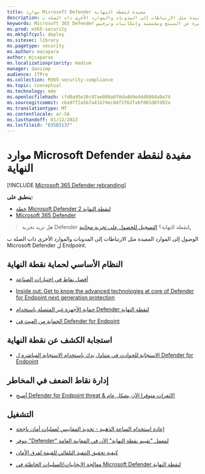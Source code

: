 ```yaml
---
title: موارد Microsoft Defender مفيدة لنقطة النهاية
description: الوصول إلى الموارد المفيدة مثل الارتباطات إلى المدونات والموارد الأخرى ذات الصلة ب Microsoft Defender ل Endpoint
keywords: Microsoft 365 Defender مختصرة عن المنتج ومقتضبة وإمكانيات وترخيص
ms.prod: m365-security
ms.mktglfcycl: deploy
ms.sitesec: library
ms.pagetype: security
ms.author: macapara
author: mjcaparas
ms.localizationpriority: medium
manager: dansimp
audience: ITPro
ms.collection: M365-security-compliance
ms.topic: conceptual
ms.technology: mde
ms.openlocfilehash: cfd0a95e16c07ae000a0f0dad69e44d0864a9a7d
ms.sourcegitcommit: c6a97f2a5b7a41b74ec84f2f62fabfd65d8fd92a
ms.translationtype: MT
ms.contentlocale: ar-SA
ms.lasthandoff: 01/12/2022
ms.locfileid: "63583137"
---
```

# <a name="helpful-microsoft-defender-for-endpoint-resources"></a>موارد Microsoft Defender مفيدة لنقطة النهاية

[!INCLUDE [Microsoft 365 Defender rebranding](../../includes/microsoft-defender.md)]


**ينطبق على:**
- [خطة Microsoft Defender لنقطة النهاية 2](https://go.microsoft.com/fwlink/p/?linkid=2154037)
- [Microsoft 365 Defender](https://go.microsoft.com/fwlink/?linkid=2118804)

> هل تريد تجربة Defender لنقطة النهاية؟ [التسجيل للحصول على تجربة مجانية.](https://signup.microsoft.com/create-account/signup?products=7f379fee-c4f9-4278-b0a1-e4c8c2fcdf7e&ru=https://aka.ms/MDEp2OpenTrial?ocid=docs-wdatp-exposedapis-abovefoldlink)

الوصول إلى الموارد المفيدة مثل الارتباطات إلى المدونات والموارد الأخرى ذات الصلة ب Microsoft Defender ل Endpoint.

## <a name="endpoint-protection-platform"></a>النظام الأساسي لحماية نقطة النهاية
- [أفضل نقاط في اختبارات الصناعة](/windows/security/threat-protection/intelligence/top-scoring-industry-antivirus-tests)

- [Inside out: Get to know the advanced technologies at core of Defender for Endpoint next generation protection](https://www.microsoft.com/security/blog/2019/06/24/inside-out-get-to-know-the-advanced-technologies-at-the-core-of-microsoft-defender-atp-next-generation-protection/)

- [حماية الأجهزة غير المتصلة باستخدام Defender لنقطة النهاية](https://techcommunity.microsoft.com/t5/Microsoft-Defender-ATP/Protecting-disconnected-devices-with-Microsoft-Defender-ATP/ba-p/500341)

- [الحماية من العبث في Defender for Endpoint](https://techcommunity.microsoft.com/t5/Microsoft-Defender-ATP/Tamper-protection-in-Microsoft-Defender-ATP/ba-p/389571)

## <a name="endpoint-detection-response"></a>استجابة الكشف عن نقطة النهاية

- [الاستجابة للحوادث في متناول يدك باستخدام الاستجابة المباشرة ل Defender for Endpoint](https://techcommunity.microsoft.com/t5/Microsoft-Defender-ATP/Incident-response-at-your-fingertips-with-Microsoft-Defender-ATP/ba-p/614894)

## <a name="threat-vulnerability-management"></a>إدارة نقاط الضعف في المخاطر

- [أصبح Defender for Endpoint threat & الثغرات متوفرا الآن بشكل عام!](https://techcommunity.microsoft.com/t5/Microsoft-Defender-ATP/MDATP-Threat-amp-Vulnerability-Management-now-publicly-available/ba-p/460977)

## <a name="operational"></a>التشغيل

- [إعادة استخدام الساعة الذهبية - تحديد المقاييس لعمليات أمان ناجحة](https://techcommunity.microsoft.com/t5/Microsoft-Defender-ATP/The-Golden-Hour-remake-Defining-metrics-for-a-successful/ba-p/782014)

- [يتوفر "Defender" لمعمل "تقييم نقطة النهاية" الآن في المعاينة العامة](https://techcommunity.microsoft.com/t5/Microsoft-Defender-ATP/Microsoft-Defender-ATP-Evaluation-lab-is-now-available-in-public/ba-p/770271)

- [كيفية تحقيق التنفيذ التلقائي للقيمة لفرق الأمان](https://techcommunity.microsoft.com/t5/Microsoft-Defender-ATP/How-automation-brings-value-to-your-security-teams/ba-p/729297)

- [معالجة الإيجابيات/السلبيات الخاطئة في Microsoft Defender لنقطة النهاية](defender-endpoint-false-positives-negatives.md)
